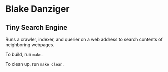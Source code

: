 # Blake Danziger
## Tiny Search Engine


Runs a crawler, indexer, and querier on a web address to search contents of neighboring webpages.



To build, run `make`.

To clean up, run `make clean`.
